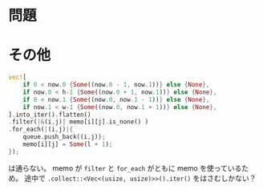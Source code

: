 # 問題

# その他
```Rust
vec![
    if 0 < now.0 {Some((now.0 - 1, now.1))} else {None},
    if now.0 < h-1 {Some((now.0 + 1, now.1))} else {None},
    if 0 < now.1 {Some((now.0, now.1 - 1))} else {None},
    if now.1 < w-1 {Some((now.0, now.1 + 1))} else {None},
].into_iter().flatten()
.filter(|&(i,j)| memo[i][j].is_none() )
.for_each(|(i,j)|{
    queue.push_back((i,j));
    memo[i][j] = Some(l + 1);
});
```
は通らない。
memo が `filter` と `for_each` がともに memo を使っているため。
途中で `.collect::<Vec<(usize, usize)>>().iter()` をはさむしかない？
